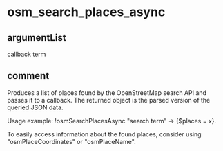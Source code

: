 # osm_search_places_async
## argumentList
callback
term
## comment

Produces a list of places found by the OpenStreetMap search API and passes it to a callback.
The returned object is the parsed version of the queried JSON data.

Usage example:
!osmSearchPlacesAsync "search term" -> {$places = x}.

To easily access information about the found places, consider using "osmPlaceCoordinates" or "osmPlaceName".
